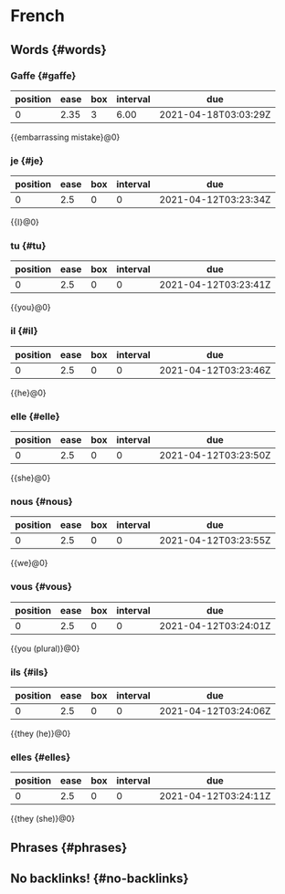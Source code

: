 # French


## Words {#words}


### Gaffe {#gaffe}

| position | ease | box | interval | due                  |
|----------|------|-----|----------|----------------------|
| 0        | 2.35 | 3   | 6.00     | 2021-04-18T03:03:29Z |

{{embarrassing mistake}@0}


### je {#je}

| position | ease | box | interval | due                  |
|----------|------|-----|----------|----------------------|
| 0        | 2.5  | 0   | 0        | 2021-04-12T03:23:34Z |

{{I}@0}


### tu {#tu}

| position | ease | box | interval | due                  |
|----------|------|-----|----------|----------------------|
| 0        | 2.5  | 0   | 0        | 2021-04-12T03:23:41Z |

{{you}@0}


### il {#il}

| position | ease | box | interval | due                  |
|----------|------|-----|----------|----------------------|
| 0        | 2.5  | 0   | 0        | 2021-04-12T03:23:46Z |

{{he}@0}


### elle {#elle}

| position | ease | box | interval | due                  |
|----------|------|-----|----------|----------------------|
| 0        | 2.5  | 0   | 0        | 2021-04-12T03:23:50Z |

{{she}@0}


### nous {#nous}

| position | ease | box | interval | due                  |
|----------|------|-----|----------|----------------------|
| 0        | 2.5  | 0   | 0        | 2021-04-12T03:23:55Z |

{{we}@0}


### vous {#vous}

| position | ease | box | interval | due                  |
|----------|------|-----|----------|----------------------|
| 0        | 2.5  | 0   | 0        | 2021-04-12T03:24:01Z |

{{you (plural)}@0}


### ils {#ils}

| position | ease | box | interval | due                  |
|----------|------|-----|----------|----------------------|
| 0        | 2.5  | 0   | 0        | 2021-04-12T03:24:06Z |

{{they (he)}@0}


### elles {#elles}

| position | ease | box | interval | due                  |
|----------|------|-----|----------|----------------------|
| 0        | 2.5  | 0   | 0        | 2021-04-12T03:24:11Z |

{{they (she)}@0}


## Phrases {#phrases}


## No backlinks! {#no-backlinks}

